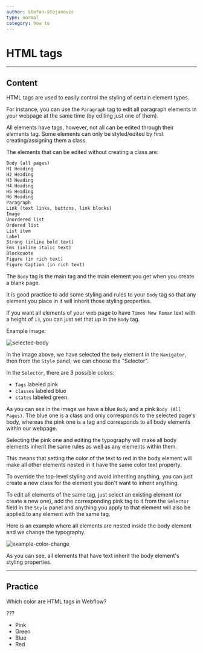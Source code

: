 ```yaml
---
author: Stefan-Stojanovic
type: normal
category: how to
---
```


# HTML tags


---

## Content

HTML tags are used to easily control the styling of certain element types.

For instance, you can use the `Paragraph` tag to edit all paragraph elements in your webpage at the same time (by editing just one of them).

All elements have tags, however, not all can be edited through their elements tag. Some elements can only be styled/edited by first creating/assigning them a class. 

The elements that can be edited without creating a class are:

```html
Body (all pages)
H1 Heading
H2 Heading
H3 Heading
H4 Heading
H5 Heading
H6 Heading
Paragraph
Link (text links, buttons, link blocks)
Image
Unordered list
Ordered list
List item
Label
Strong (inline bold text)
Ems (inline italic text)
Blockquote
Figure (in rich text)
Figure Caption (in rich text)
```

The `Body` tag is the main tag and the main element you get when you create a blank page.

It is good practice to add some styling and rules to your `Body` tag so that any element you place in it will inherit those styling properties.

If you want all elements of your web page to have `Times New Roman` text with a height of `13`, you can just set that up in the `Body` tag.

Example image:

![selected-body](https://img.enkipro.com/0e5421231d0550b111ccc4af6748d60b.png)

In the image above, we have selected the `Body` element in the `Navigator`, then from the `Style` panel, we can choose the "Selector".

In the `Selector`, there are 3 possible colors:

* `Tags` labeled pink
* `classes` labeled blue
* `states` labeled green.

As you can see in the image we have a blue `Body` and a pink `Body (All Pages)`. The blue one is a class and only corresponds to the selected page's body, whereas the pink one is a tag and corresponds to all body elements within our webpage.

Selecting the pink one and editing the typography will make all body elements inherit the same rules as well as any elements within them.

This means that setting the color of the text to red in the body element will make all other elements nested in it have the same color text property.

To override the top-level styling and avoid inheriting anything, you can just create a new class for the element you don't want to inherit anything.

To edit all elements of the same tag, just select an existing element (or create a new one), add the corresponding pink tag to it from the `Selector` field in the `Style` panel and anything you apply to that element will also be applied to any element with the same tag.

Here is an example where all elements are nested inside the body element and we change the typography.

![example-color-change](https://img.enkipro.com/4577f11a25976058e0f71571b80e97fd.gif)

As you can see, all elements that have text inherit the body element's styling properties.


---

## Practice

Which color are HTML tags in Webflow?

???

* Pink
* Green
* Blue
* Red
